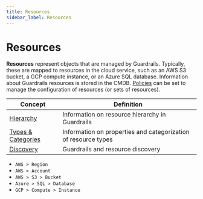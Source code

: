 ```yaml
---
title: Resources
sidebar_label: Resources
---
```


# Resources

**Resources** represent objects that are managed by Guardrails. Typically, these are
mapped to resources in the cloud service, such as an AWS S3 bucket, a GCP
compute instance, or an Azure SQL database. Information about Guardrails resources
is stored in the CMDB. [Policies](policies) can be set to manage the
configuration of resources (or sets of resources).

| Concept                                                   | Definition                                                     |
| --------------------------------------------------------- | -------------------------------------------------------------- |
| [Hierarchy](concepts/resources/hierarchy)                 | Information on resource hierarchy in Guardrails                |
| [Types & Categories](concepts/resources/types-categories) | Information on properties and categorization of resource types |
| [Discovery](concepts/resources/discovery)                 | Guardrails and resource discovery                              |

<div className="example">
  <ul>
    <li><code>AWS > Region</code></li>
    <li><code>AWS > Account</code></li>
    <li><code>AWS > S3 > Bucket</code></li>
    <li><code>Azure > SQL > Database</code></li>
    <li><code>GCP > Compute > Instance</code></li>
  </ul>
</div>
